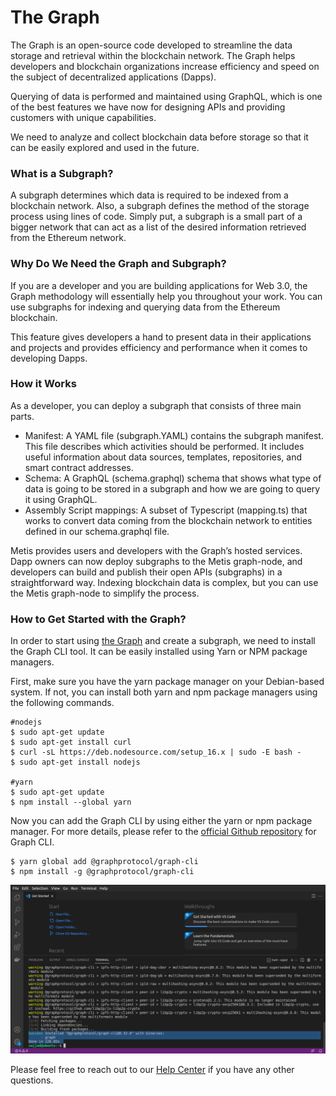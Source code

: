 # The Graph

The Graph is an open-source code developed to streamline the data storage and retrieval within the blockchain network. The Graph helps developers and blockchain organizations increase efficiency and speed on the subject of decentralized applications (Dapps).

Querying of data is performed and maintained using GraphQL, which is one of the best features we have now for designing APIs and providing customers with unique capabilities.

We need to analyze and collect blockchain data before storage so that it can be easily explored and used in the future.

### What is a Subgraph? <a href="#_z1mf3ffm26t0" id="_z1mf3ffm26t0"></a>

A subgraph determines which data is required to be indexed from a blockchain network. Also, a subgraph defines the method of the storage process using lines of code. Simply put, a subgraph is a small part of a bigger network that can act as a list of the desired information retrieved from the Ethereum network.

### Why Do We Need the Graph and Subgraph? <a href="#_beirav397hxg" id="_beirav397hxg"></a>

If you are a developer and you are building applications for Web 3.0, the Graph methodology will essentially help you throughout your work. You can use subgraphs for indexing and querying data from the Ethereum blockchain.

This feature gives developers a hand to present data in their applications and projects and provides efficiency and performance when it comes to developing Dapps.

### How it Works <a href="#_dmur7zkdni9b" id="_dmur7zkdni9b"></a>

As a developer, you can deploy a subgraph that consists of three main parts.

* Manifest: A YAML file (subgraph.YAML) contains the subgraph manifest. This file describes which activities should be performed. It includes useful information about data sources, templates, repositories, and smart contract addresses.
* Schema: A GraphQL (schema.graphql) schema that shows what type of data is going to be stored in a subgraph and how we are going to query it using GraphQL.
* Assembly Script mappings: A subset of Typescript (mapping.ts) that works to convert data coming from the blockchain network to entities defined in our schema.graphql file.

Metis provides users and developers with the Graph’s hosted services. Dapp owners can now deploy subgraphs to the Metis graph-node, and developers can build and publish their open APIs (subgraphs) in a straightforward way. Indexing blockchain data is complex, but you can use the Metis graph-node to simplify the process.

### How to Get Started with the Graph? <a href="#_fl9e765nais6" id="_fl9e765nais6"></a>

In order to start using [the Graph](https://thegraph.com/docs/en/developer/define-subgraph-hosted/) and create a subgraph, we need to install the Graph CLI tool. It can be easily installed using Yarn or NPM package managers.

First, make sure you have the yarn package manager on your Debian-based system. If not, you can install both yarn and npm package managers using the following commands.

```
#nodejs
$ sudo apt-get update
$ sudo apt-get install curl
$ curl -sL https://deb.nodesource.com/setup_16.x | sudo -E bash -
$ sudo apt-get install nodejs

#yarn
$ sudo apt-get update
$ npm install --global yarn
```

Now you can add the Graph CLI by using either the yarn or npm package manager. For more details, please refer to the [official Github repository](https://github.com/graphprotocol/graph-cli) for Graph CLI.

```
$ yarn global add @graphprotocol/graph-cli
$ npm install -g @graphprotocol/graph-cli
```

![](<../.gitbook/assets/0 (2) (1) (1)>)

Please feel free to reach out to our [Help Center](https://metisdao.atlassian.net/servicedesk/customer/portals) if you have any other questions.
